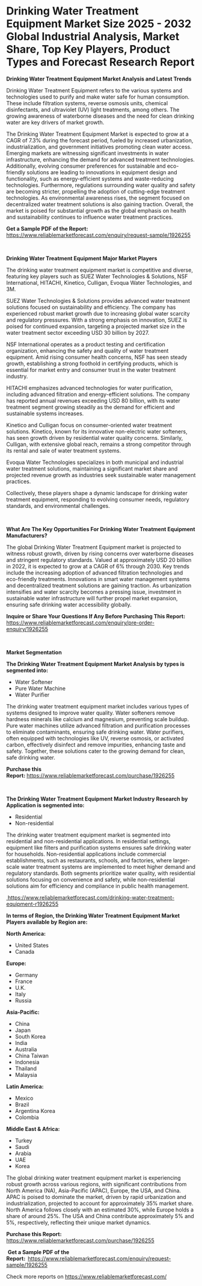 <p><h1>Drinking Water Treatment Equipment Market Size 2025 - 2032 Global Industrial Analysis, Market Share, Top Key Players, Product Types and Forecast Research Report</h1></p><p><strong>Drinking Water Treatment Equipment Market Analysis and Latest Trends</strong></p>
<p><p>Drinking Water Treatment Equipment refers to the various systems and technologies used to purify and make water safe for human consumption. These include filtration systems, reverse osmosis units, chemical disinfectants, and ultraviolet (UV) light treatments, among others. The growing awareness of waterborne diseases and the need for clean drinking water are key drivers of market growth. </p><p>The Drinking Water Treatment Equipment Market is expected to grow at a CAGR of 7.3% during the forecast period, fueled by increased urbanization, industrialization, and government initiatives promoting clean water access. Emerging markets are witnessing significant investments in water infrastructure, enhancing the demand for advanced treatment technologies. Additionally, evolving consumer preferences for sustainable and eco-friendly solutions are leading to innovations in equipment design and functionality, such as energy-efficient systems and waste-reducing technologies. Furthermore, regulations surrounding water quality and safety are becoming stricter, propelling the adoption of cutting-edge treatment technologies. As environmental awareness rises, the segment focused on decentralized water treatment solutions is also gaining traction. Overall, the market is poised for substantial growth as the global emphasis on health and sustainability continues to influence water treatment practices.</p></p>
<p><strong>Get a Sample PDF of the Report:&nbsp;</strong> <a href="https://www.reliablemarketforecast.com/enquiry/request-sample/1926255?utm_campaign=2533&utm_medium=2&utm_source=Github&utm_content=ia&utm_term=11042025&utm_id=drinking-water-treatment-equipment">https://www.reliablemarketforecast.com/enquiry/request-sample/1926255</a></p>
<p>&nbsp;</p>
<p><strong>Drinking Water Treatment Equipment Major Market Players</strong></p>
<p><p>The drinking water treatment equipment market is competitive and diverse, featuring key players such as SUEZ Water Technologies & Solutions, NSF International, HITACHI, Kinetico, Culligan, Evoqua Water Technologies, and 3M. </p><p>SUEZ Water Technologies & Solutions provides advanced water treatment solutions focused on sustainability and efficiency. The company has experienced robust market growth due to increasing global water scarcity and regulatory pressures. With a strong emphasis on innovation, SUEZ is poised for continued expansion, targeting a projected market size in the water treatment sector exceeding USD 30 billion by 2027.</p><p>NSF International operates as a product testing and certification organization, enhancing the safety and quality of water treatment equipment. Amid rising consumer health concerns, NSF has seen steady growth, establishing a strong foothold in certifying products, which is essential for market entry and consumer trust in the water treatment industry.</p><p>HITACHI emphasizes advanced technologies for water purification, including advanced filtration and energy-efficient solutions. The company has reported annual revenues exceeding USD 80 billion, with its water treatment segment growing steadily as the demand for efficient and sustainable systems increases.</p><p>Kinetico and Culligan focus on consumer-oriented water treatment solutions. Kinetico, known for its innovative non-electric water softeners, has seen growth driven by residential water quality concerns. Similarly, Culligan, with extensive global reach, remains a strong competitor through its rental and sale of water treatment systems.</p><p>Evoqua Water Technologies specializes in both municipal and industrial water treatment solutions, maintaining a significant market share and projected revenue growth as industries seek sustainable water management practices. </p><p>Collectively, these players shape a dynamic landscape for drinking water treatment equipment, responding to evolving consumer needs, regulatory standards, and environmental challenges.</p></p>
<p>&nbsp;</p>
<p><strong>What Are The Key Opportunities For Drinking Water Treatment Equipment Manufacturers?</strong></p>
<p><p>The global Drinking Water Treatment Equipment market is projected to witness robust growth, driven by rising concerns over waterborne diseases and stringent regulatory standards. Valued at approximately USD 20 billion in 2022, it is expected to grow at a CAGR of 6% through 2030. Key trends include the increasing adoption of advanced filtration technologies and eco-friendly treatments. Innovations in smart water management systems and decentralized treatment solutions are gaining traction. As urbanization intensifies and water scarcity becomes a pressing issue, investment in sustainable water infrastructure will further propel market expansion, ensuring safe drinking water accessibility globally.</p></p>
<p><strong>Inquire or Share Your Questions If Any Before Purchasing This Report:</strong> <a href="https://www.reliablemarketforecast.com/enquiry/pre-order-enquiry/1926255?utm_campaign=2533&utm_medium=2&utm_source=Github&utm_content=ia&utm_term=11042025&utm_id=drinking-water-treatment-equipment">https://www.reliablemarketforecast.com/enquiry/pre-order-enquiry/1926255</a></p>
<p>&nbsp;</p>
<p><strong>Market Segmentation</strong></p>
<p><strong>The Drinking Water Treatment Equipment Market Analysis by types is segmented into:</strong></p>
<p><ul><li>Water Softener</li><li>Pure Water Machine</li><li>Water Purifier</li></ul></p>
<p><p>The drinking water treatment equipment market includes various types of systems designed to improve water quality. Water softeners remove hardness minerals like calcium and magnesium, preventing scale buildup. Pure water machines utilize advanced filtration and purification processes to eliminate contaminants, ensuring safe drinking water. Water purifiers, often equipped with technologies like UV, reverse osmosis, or activated carbon, effectively disinfect and remove impurities, enhancing taste and safety. Together, these solutions cater to the growing demand for clean, safe drinking water.</p></p>
<p><strong>Purchase this Report:&nbsp;</strong><a href="https://www.reliablemarketforecast.com/purchase/1926255?utm_campaign=2533&utm_medium=2&utm_source=Github&utm_content=ia&utm_term=11042025&utm_id=drinking-water-treatment-equipment">https://www.reliablemarketforecast.com/purchase/1926255</a></p>
<p>&nbsp;</p>
<p><strong>The Drinking Water Treatment Equipment Market Industry Research by Application is segmented into:</strong></p>
<p><ul><li>Residential</li><li>Non-residential</li></ul></p>
<p><p>The drinking water treatment equipment market is segmented into residential and non-residential applications. In residential settings, equipment like filters and purification systems ensures safe drinking water for households. Non-residential applications include commercial establishments, such as restaurants, schools, and factories, where larger-scale water treatment systems are implemented to meet higher demand and regulatory standards. Both segments prioritize water quality, with residential solutions focusing on convenience and safety, while non-residential solutions aim for efficiency and compliance in public health management.</p></p>
<p><a href="https://www.reliablemarketforecast.com/drinking-water-treatment-equipment-r1926255?utm_campaign=2533&utm_medium=2&utm_source=Github&utm_content=ia&utm_term=11042025&utm_id=drinking-water-treatment-equipment">&nbsp;https://www.reliablemarketforecast.com/drinking-water-treatment-equipment-r1926255</a></p>
<p><strong>In terms of Region, the Drinking Water Treatment Equipment Market Players available by Region are:</strong></p>
<p>
    <p> <strong> North America: </strong>
        <ul>
            <li>United States</li>
            <li>Canada</li>
        </ul>
        </p> 
    <p> <strong> Europe: </strong>
        <ul>
            <li>Germany</li>
            <li>France</li>
            <li>U.K.</li>
            <li>Italy</li>
            <li>Russia</li>
        </ul>
        </p> 
    <p> <strong> Asia-Pacific: </strong>
        <ul>
            <li>China</li>
            <li>Japan</li>
            <li>South Korea</li>
            <li>India</li>
            <li>Australia</li>
            <li>China Taiwan</li>
            <li>Indonesia</li>
            <li>Thailand</li>
            <li>Malaysia</li>
        </ul>
        </p> 
    <p> <strong> Latin America: </strong>
        <ul>
            <li>Mexico</li>
            <li>Brazil</li>
            <li>Argentina Korea</li>
            <li>Colombia</li>
        </ul>
        </p> 
    <p> <strong> Middle East & Africa: </strong>
        <ul>
            <li>Turkey</li>
            <li>Saudi</li>
            <li>Arabia</li>
            <li>UAE</li>
            <li>Korea</li>
        </ul>
    </p>
    </p>
<p><p>The global drinking water treatment equipment market is experiencing robust growth across various regions, with significant contributions from North America (NA), Asia-Pacific (APAC), Europe, the USA, and China. APAC is poised to dominate the market, driven by rapid urbanization and industrialization, projected to account for approximately 35% market share. North America follows closely with an estimated 30%, while Europe holds a share of around 25%. The USA and China contribute approximately 5% and 5%, respectively, reflecting their unique market dynamics.</p></p>
<p><strong>Purchase this Report: </strong><a href="https://www.reliablemarketforecast.com/purchase/1926255?utm_campaign=2533&utm_medium=2&utm_source=Github&utm_content=ia&utm_term=11042025&utm_id=drinking-water-treatment-equipment">https://www.reliablemarketforecast.com/purchase/1926255</a></p>
<p>&nbsp;<strong>Get a Sample PDF of the Report:&nbsp;&nbsp;</strong><a href="https://www.reliablemarketforecast.com/enquiry/request-sample/1926255?utm_campaign=2533&utm_medium=2&utm_source=Github&utm_content=ia&utm_term=11042025&utm_id=drinking-water-treatment-equipment">https://www.reliablemarketforecast.com/enquiry/request-sample/1926255</a></p>
<p><strong></strong></p>
<p>Check more reports on <a href="https://www.reliablemarketforecast.com/?utm_campaign=2533&utm_medium=2&utm_source=Github&utm_content=ia&utm_term=11042025&utm_id=drinking-water-treatment-equipment">https://www.reliablemarketforecast.com/</a></p>